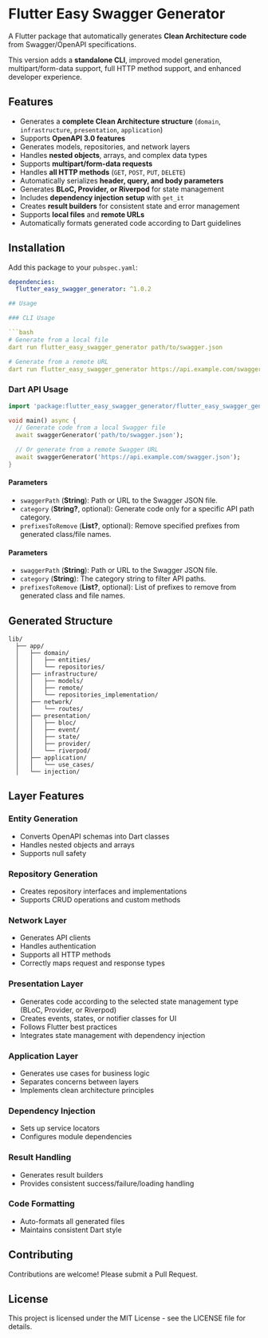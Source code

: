 <!--
This README describes the package. If you publish this package to pub.dev,
this README's contents appear on the landing page for your package.
-->

# Flutter Easy Swagger Generator

A Flutter package that automatically generates **Clean Architecture code** from Swagger/OpenAPI specifications.

This version adds a **standalone CLI**, improved model generation, multipart/form-data support, full HTTP method support, and enhanced developer experience.

## Features

* Generates a **complete Clean Architecture structure** (`domain`, `infrastructure`, `presentation`, `application`)
* Supports **OpenAPI 3.0 features**
* Generates models, repositories, and network layers
* Handles **nested objects**, arrays, and complex data types
* Supports **multipart/form-data requests**
* Handles **all HTTP methods** (`GET`, `POST`, `PUT`, `DELETE`)
* Automatically serializes **header, query, and body parameters**
* Generates **BLoC, Provider, or Riverpod** for state management
* Includes **dependency injection setup** with `get_it`
* Creates **result builders** for consistent state and error management
* Supports **local files** and **remote URLs**
* Automatically formats generated code according to Dart guidelines

## Installation

Add this package to your `pubspec.yaml`:

```yaml
dependencies:
  flutter_easy_swagger_generator: ^1.0.2

## Usage

### CLI Usage

```bash
# Generate from a local file
dart run flutter_easy_swagger_generator path/to/swagger.json

# Generate from a remote URL
dart run flutter_easy_swagger_generator https://api.example.com/swagger.json
```


### Dart API Usage

```dart
import 'package:flutter_easy_swagger_generator/flutter_easy_swagger_generator.dart';

void main() async {
  // Generate code from a local Swagger file
  await swaggerGenerator('path/to/swagger.json');

  // Or generate from a remote Swagger URL
  await swaggerGenerator('https://api.example.com/swagger.json');
}
```

#### Parameters

* `swaggerPath` (**String**): Path or URL to the Swagger JSON file.
* `category` (**String?**, optional): Generate code only for a specific API path category.
* `prefixesToRemove` (**List<String>?**, optional): Remove specified prefixes from generated class/file names.


#### Parameters

* `swaggerPath` (**String**): Path or URL to the Swagger JSON file.
* `category` (**String**): The category string to filter API paths.
* `prefixesToRemove` (**List<String>?**, optional): List of prefixes to remove from generated class and file names.

## Generated Structure

```
lib/
  ├── app/
  │   ├── domain/
  │   │   ├── entities/
  │   │   └── repositories/
  │   ├── infrastructure/
  │   │   ├── models/
  │   │   ├── remote/
  │   │   └── repositories_implementation/
  │   ├── network/
  │   │   └── routes/
  │   ├── presentation/
  │   │   ├── bloc/
  │   │   ├── event/
  │   │   ├── state/
  │   │   ├── provider/
  │   │   └── riverpod/
  │   ├── application/
  │   │   └── use_cases/
  │   └── injection/
```

## Layer Features

### Entity Generation

* Converts OpenAPI schemas into Dart classes
* Handles nested objects and arrays
* Supports null safety

### Repository Generation

* Creates repository interfaces and implementations
* Supports CRUD operations and custom methods

### Network Layer

* Generates API clients
* Handles authentication
* Supports all HTTP methods
* Correctly maps request and response types

### Presentation Layer

* Generates code according to the selected state management type (BLoC, Provider, or Riverpod)
* Creates events, states, or notifier classes for UI
* Follows Flutter best practices
* Integrates state management with dependency injection

### Application Layer

* Generates use cases for business logic
* Separates concerns between layers
* Implements clean architecture principles

### Dependency Injection

* Sets up service locators
* Configures module dependencies

### Result Handling

* Generates result builders
* Provides consistent success/failure/loading handling

### Code Formatting

* Auto-formats all generated files
* Maintains consistent Dart style

## Contributing

Contributions are welcome! Please submit a Pull Request.

## License

This project is licensed under the MIT License - see the LICENSE file for details.
